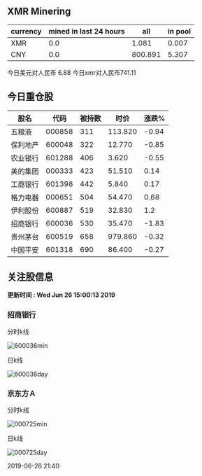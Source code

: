 ## XMR Minering

|currency|mined in last 24 hours|all|in pool|
|---|---|---|---|
|XMR|0.0|1.081|0.007|
|CNY|0.0|800.891|5.307|

今日美元对人民币 6.88	今日xmr对人民币741.11


## 今日重仓股 

|股名|代码|被持数|时价|涨跌%|
|---|---|---|---|---|
|五粮液|000858|311|113.820|-0.94|
|保利地产|600048|322|12.770|-0.85|
|农业银行|601288|406|3.620|-0.55|
|美的集团|000333|423|51.510|0.14|
|工商银行|601398|442|5.840|0.17|
|格力电器|000651|504|54.470|0.68|
|伊利股份|600887|519|32.830|1.2|
|招商银行|600036|530|35.470|-1.83|
|贵州茅台|600519|658|979.860|-0.32|
|中国平安|601318|690|86.400|-0.27|

## 关注股信息
**更新时间 : Wed Jun 26 15:00:13 2019**
### 招商银行 
分时k线

![600036min](http://image.sinajs.cn/newchart/min/n/sh600036.gif)

日k线

![600036day](http://image.sinajs.cn/newchart/daily/n/sh600036.gif)

### 京东方Ａ 
分时k线

![000725min](http://image.sinajs.cn/newchart/min/n/sz000725.gif)

日k线

![000725day](http://image.sinajs.cn/newchart/daily/n/sz000725.gif)

2019-06-26 21:40